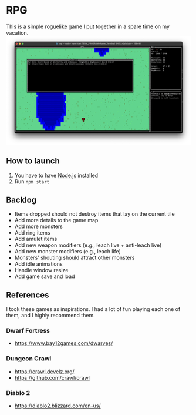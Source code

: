 # RPG
This is a simple roguelike game I put together in a spare time on my vacation.
![Game screenshot](screenshot.png)

## How to launch
1. You have to have [Node.js](https://nodejs.org/en) installed
2. Run `npm start`

## Backlog
- Items dropped should not destroy items that lay on the current tile
- Add more details to the game map
- Add more monsters
- Add ring items
- Add amulet items
- Add new weapon modifiers (e.g., leach live + anti-leach live)
- Add new monster modifiers (e.g., leach life)
- Monsters' shouting should attract other monsters
- Add idle animations
- Handle window resize
- Add game save and load

## References
I took these games as inspirations. I had a lot of fun playing each one of them, and I highly recommend them. 

### Dwarf Fortress
- https://www.bay12games.com/dwarves/

### Dungeon Crawl
- https://crawl.develz.org/
- https://github.com/crawl/crawl

### Diablo 2
- https://diablo2.blizzard.com/en-us/
